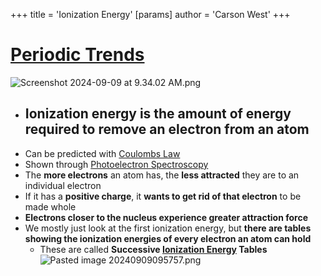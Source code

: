 +++
 title = 'Ionization Energy'
[params]
	author = 'Carson West'
+++
# [Periodic Trends](./../periodic-trends/)

![Screenshot 2024-09-09 at 9.34.02 AM.png](./../screenshot-2024-09-09-at-9.34.02-am.png/)

- ## Ionization energy is the amount of energy required to remove an electron from an atom
- Can be predicted with [Coulombs Law](./../coulombs-law/)
- Shown through [Photoelectron Spectroscopy](./../photoelectron-spectroscopy/)
- The **more electrons** an atom has, the **less attracted** they are to an individual electron
- If it has a **positive charge**, it **wants to get rid of that electron** to be made whole
- **Electrons closer to the nucleus experience greater attraction force**
- We mostly just look at the first ionization energy, but **there are tables showing the ionization energies of every electron an atom can hold**
	- These are called **Successive [Ionization Energy](./../ionization-energy/) Tables**
![Pasted image 20240909095757.png](./../pasted-image-20240909095757.png/)